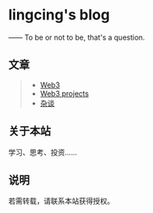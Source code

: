 lingcing's blog
===========
—— To be or not to be, that's a question.


## 文章
> * [Web3](/web3/)
> * [Web3 projects](/web3_projects/)
> * [杂谈](/growth/)

## 关于本站


学习、思考、投资……

## 说明

若需转载，请联系本站获得授权。
